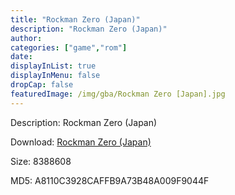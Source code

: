 ```yaml
---
title: "Rockman Zero (Japan)"
description: "Rockman Zero (Japan)"
author: 
categories: ["game","rom"]
date: 
displayInList: true
displayInMenu: false
dropCap: false
featuredImage: /img/gba/Rockman Zero [Japan].jpg
---
```


Description: Rockman Zero (Japan)

Download: <a style="text-decoration:underline;" href="https://mega.nz/#!fOYSgKwb!G5BFw_yxgKhSaBtzeu8Y2bugWIE1b7nT9OmXw_9f-jc" target = "_blank" rel = "nofollow" > Rockman Zero (Japan)</a>

Size: 8388608

MD5: A8110C3928CAFFB9A73B48A009F9044F

